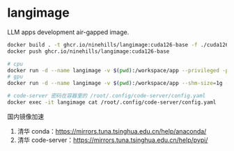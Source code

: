 # langimage
LLM apps development air-gapped image.


```bash
docker build . -t ghcr.io/ninehills/langimage:cuda126-base -f ./cuda126.dockerfile
docker push ghcr.io/ninehills/langimage:cuda126-base

# cpu
docker run -d --name langimage -v $(pwd):/workspace/app --privileged -p 8888:8888 ghcr.io/ninehills/langimage:cuda126-base
# gpu
docker run -d --name langimage -v $(pwd):/workspace/app --shm-size=1g --gpus all --privileged -p 8888:8888 ghcr.io/ninehills/langimage:cuda126-base

# code-server 密码在容器里的 /root/.config/code-server/config.yaml
docker exec -it langimage cat /root/.config/code-server/config.yaml
```

国内镜像加速
1. 清华 conda：https://mirrors.tuna.tsinghua.edu.cn/help/anaconda/
2. 清华 code-server：https://mirrors.tuna.tsinghua.edu.cn/help/pypi/